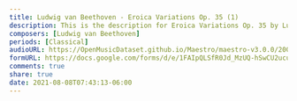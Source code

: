 ```yaml
---
title: Ludwig van Beethoven - Eroica Variations Op. 35 (1)
description: This is the description for Eroica Variations Op. 35 by Ludwig van Beethoven
composers: [Ludwig van Beethoven]
periods: [Classical]
audioURL: https://OpenMusicDataset.github.io/Maestro/maestro-v3.0.0/2004/MIDI-Unprocessed_XP_10_R1_2004_01-02_ORIG_MID--AUDIO_10_R1_2004_02_Track02_wav.midi
formURL: https://docs.google.com/forms/d/e/1FAIpQLSfR0Jd_MzUQ-hSwCU2ucuwDBbQYy2VBx6YFRrr0qWL7KdQncA/viewform
comments: true
share: true
date: 2021-08-08T07:43:13-06:00
---
```

